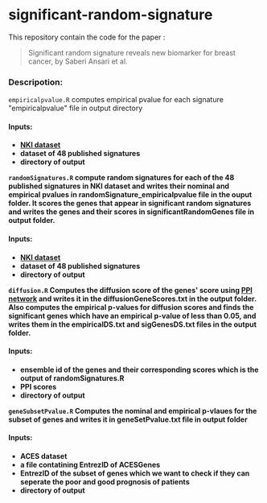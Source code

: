# significant-random-signature


This repository contain the code for the paper :
> Significant random signature reveals new biomarker for breast cancer, by Saberi Ansari et al.

<h3>Descripotion:</h3>

```empiricalpvalue.R```
computes empirical pvalue for each signature "empiricalpvalue" file in output directory
<p><h4>Inputs:<h4></p>

- [NKI dataset](https://journals.plos.org/ploscompbiol/article?id=10.1371/journal.pcbi.1002240#s5)
- dataset of 48 published signatures
- directory of output


```randomSignatures.R```
compute random signatures for each of the 48 published signatures in NKI dataset and writes their nominal and empirical pvalues in randomSignature_empiricalpvalue file in the ouput folder. It scores the genes that  appear in significant random signatures and writes the genes and their scores in significantRandomGenes file in output folder.
<p><h4>Inputs:<h4></p>

- [NKI dataset](https://journals.plos.org/ploscompbiol/article?id=10.1371/journal.pcbi.1002240#s5)
- dataset of 48 published signatures
- directory of output


```diffusion.R```
Computes the diffusion score of the genes' score using [PPI network](https://we.tl/t-bLmPnAwgsa) and writes it in the diffusionGeneScores.txt in the output folder. Also computes the empirical p-values for diffusion scores and finds the significant genes which have an empirical p-value of less than 0.05, and writes them in the empiricalDS.txt and sigGenesDS.txt files in the output folder.
<p><h4>Inputs:<h4></p>

- ensemble id of the genes and their corresponding scores which is the output of randomSignatures.R
- PPI scores 
- directory of output


```geneSubsetPvalue.R```
Computes the nominal and empirical p-vlaues for the subset of genes and writes it in geneSetPvalue.txt file in output folder
<p><h4>Inputs:<h4></p>

- ACES dataset
- a file contatining EntrezID of ACESGenes
- EntrezID of the subset of genes which we want to check if they can seperate the poor and good prognosis of patients
- directory of output

